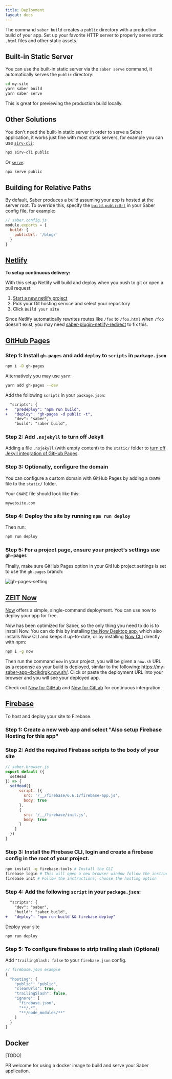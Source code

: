 ```yaml
---
title: Deployment
layout: docs
---
```


The command `saber build` creates a `public` directory with a production build of your app. Set up your favorite HTTP server to properly serve static `.html` files and other static assets.

## Built-in Static Server

You can use the built-in static server via the `saber serve` command, it automatically serves the `public` directory:

```bash
cd my-site
yarn saber build
yarn saber serve
```

This is great for previewing the production build locally.

## Other Solutions

You don't need the built-in static server in order to serve a Saber application, it works just fine with most static servers, for example you can use [`sirv-cli`](https://github.com/lukeed/sirv/tree/master/packages/sirv-cli):

```bash
npx sirv-cli public
```

Or [`serve`](https://github.com/zeit/serve):

```bash
npx serve public
```

## Building for Relative Paths

By default, Saber produces a build assuming your app is hosted at the server root.
To override this, specify the [`build.publicUrl`](./saber-config.md#publicurl) in your Saber config file, for example:

```js
// saber.config.js
module.exports = {
  build: {
    publicUrl: '/blog/'
  }
}
```

## [Netlify](https://www.netlify.com/)

**To setup continuous delivery:**

With this setup Netlify will build and deploy when you push to git or open a pull request:

1. [Start a new netlify project](https://app.netlify.com/signup)
2. Pick your Git hosting service and select your repository
3. Click `Build your site`

Since Netlify automatically rewrites routes like `/foo` to `/foo.html` when `/foo` doesn't exist, you may need [saber-plugin-netlify-redirect](https://github.com/egoist/saber/tree/master/packages/saber-plugin-netlify-redirect) to fix this.

## [GitHub Pages](https://pages.github.com/)

### Step 1: Install `gh-pages` and add `deploy` to `scripts` in `package.json`

```bash
npm i -D gh-pages
```

Alternatively you may use `yarn`:

```bash
yarn add gh-pages --dev
```

Add the following `scripts` in your `package.json`:

```diff
  "scripts": {
+   "predeploy": "npm run build",
+   "deploy": "gh-pages -d public -t",
    "dev": "saber",
    "build": "saber build",
```

### Step 2: Add `.nojekyll` to turn off Jekyll

Adding a file `.nojekyll` (with empty content) to the `static/` folder to [turn off Jekyll integration of GitHub Pages](https://help.github.com/en/articles/files-that-start-with-an-underscore-are-missing).

### Step 3: Optionally, configure the domain

You can configure a custom domain with GitHub Pages by adding a `CNAME` file to the `static/` folder.

Your `CNAME` file should look like this:

```
mywebsite.com
```

### Step 4: Deploy the site by running `npm run deploy`

Then run:

```bash
npm run deploy
```

### Step 5: For a project page, ensure your project’s settings use `gh-pages`

Finally, make sure GitHub Pages option in your GitHub project settings is set to use the `gh-pages` branch:

![gh-pages-setting](@/images/gh-pages-setting.png)

## [ZEIT Now](https://zeit.co/now)

[Now](https://zeit.co/docs) offers a simple, single-command deployment. You can use now to deploy your app for free.

Now has been optimized for Saber, so the only thing you need to do is to install Now. You can do this by installing [the Now Desktop app](https://zeit.co/download), which also installs Now CLI and keeps it up-to-date, or by installing [Now CLI](https://zeit.co/download#now-cli) directly with npm:

```bash
npm i -g now
```

Then run the command `now` in your project, you will be given a `now.sh` URL as a response as your build is deployed, similar to the following: https://my-saber-app-dxcikdrgk.now.sh/. Click or paste the deployment URL into your browser and you will see your deployed app.

Check out [Now for GitHub](https://zeit.co/docs/v2/integrations/now-for-github) and [Now for GitLab](https://zeit.co/docs/v2/integrations/now-for-gitlab/) for continuous intergration.

## [Firebase](https://firebase.google.com/)

To host and deploy your site to Firebase.

### Step 1: Create a new web app and select "Also setup Firebase Hosting for this app"

### Step 2: Add the required Firebase scripts to the body of your site

```js
// saber.browser.js
export default ({
  setHead
}) => {
  setHead({
      script: [{
        src: '/__/firebase/6.6.1/firebase-app.js',
        body: true
      },
      {
        src: '/__/firebase/init.js',
        body: true
      }
    ]
  })
}
```

### Step 3: Install the Firebase CLI, login and create a firebase config in the root of your project.

```bash
npm install -g firebase-tools # Install the CLI
firebase login # This will open a new browser window follow the instructions
firebase init # Follow the instructions, choose the hosting option
```

### Step 4: Add the following `script` in your `package.json`:

```diff
  "scripts": {
    "dev": "saber",
    "build": "saber build",
+   "deploy": "npm run build && firebase deploy"
```

Deploy your site

```
npm run deploy
```

### Step 5: To configure firebase to strip trailing slash (Optional)

Add `"trailingSlash: false` to your `firebase.json` config.

```js
// firebase.json example
{
  "hosting": {
    "public": "public",
    "cleanUrls": true,
    "trailingSlash": false,
    "ignore": [
      "firebase.json",
      "**/.*",
      "**/node_modules/**"
    ]
  }
}
```

## Docker

[TODO]

PR welcome for using a docker image to build and serve your Saber application.
